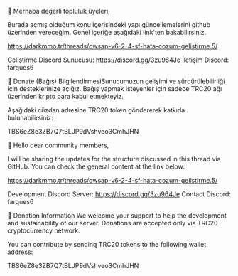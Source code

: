 🎉 Merhaba değerli topluluk üyeleri,

Burada açmış olduğum konu içerisindeki yapı güncellemelerini github üzerinden vereceğim. Genel içeriğe aşağıdaki link'ten bakabilirsiniz.

https://darkmmo.tr/threads/owsap-v6-2-4-sf-hata-cozum-gelistirme.5/

Geliştirme Discord Sunucusu: https://discord.gg/3zu964Je İletişim Discord: farques6

💖 Donate (Bağış) Bilgilendirmesi​Sunucumuzun gelişimi ve sürdürülebilirliği için desteklerinize açığız. Bağış yapmak isteyenler için sadece TRC20 ağı üzerinden kripto para kabul etmekteyiz.

Aşağıdaki cüzdan adresine TRC20 token göndererek katkıda bulunabilirsiniz:

TBS6eZ8e3ZB7Q7tBLJP9dVshveo3CmhJHN

🎉 Hello dear community members,

I will be sharing the updates for the structure discussed in this thread via GitHub. You can check the general content at the link below:

https://darkmmo.tr/threads/owsap-v6-2-4-sf-hata-cozum-gelistirme.5/

Development Discord Server: https://discord.gg/3zu964Je Contact Discord: farques6

💖 Donation Information We welcome your support to help the development and sustainability of our server. Donations are accepted only via TRC20 cryptocurrency network.

You can contribute by sending TRC20 tokens to the following wallet address:

TBS6eZ8e3ZB7Q7tBLJP9dVshveo3CmhJHN
